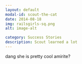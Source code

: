 ```yaml
---
layout: default
modal-id: scout-the-cat
date: 2014-08-18
img: railsgirls-sq.png
alt: image-alt

category: Success Stories
description: Scout learned a lot
---
```


dang she is pretty cool amirite?
